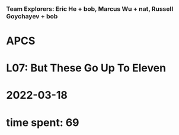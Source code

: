 ### Team Explorers: Eric He + bob, Marcus Wu + nat, Russell Goychayev + bob
# APCS
# L07: But These Go Up To Eleven
# 2022-03-18
# time spent: 69
 
